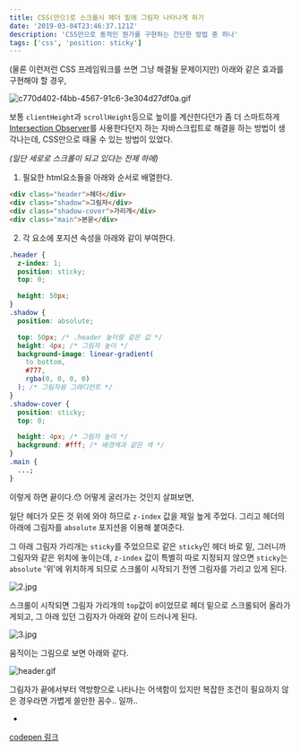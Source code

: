 ```yaml
---
title: CSS(만으)로 스크롤시 헤더 밑에 그림자 나타나게 하기
date: '2019-03-04T23:46:37.121Z'
description: 'CSS만으로 동적인 뭔가를 구현하는 간단한 방법 중 하나'
tags: ['css', 'position: sticky']
---
```


(물론 이런저런 CSS 프레임워크를 쓰면 그냥 해결될 문제이지만) 아래와 같은 효과를 구현해야 할 경우,

![c770d402-f4bb-4567-91c6-3e304d27df0a.gif](https://images.velog.io/post-images/sxhx/6015c520-3dc2-11e9-8c52-db8d9435c744/c770d402-f4bb-4567-91c6-3e304d27df0a.gif)

보통 `clientHeight`과 `scrollHeight`등으로 높이를 계산한다던가 좀 더 스마트하게 [Intersection Observer](https://developer.mozilla.org/en-US/docs/Web/API/Intersection_Observer_API#A_simple_example)를 사용한다던지 하는 자바스크립트로 해결을 하는 방법이 생각나는데, CSS만으로 때울 수 있는 방법이 있었다.

_(일단 세로로 스크롤이 되고 있다는 전제 하에)_

1. 필요한 html요소들을 아래와 순서로 배열한다.

```html
<div class="header">헤더</div>
<div class="shadow">그림자</div>
<div class="shadow-cover">가리개</div>
<div class="main">본문</div>
```

2. 각 요소에 포지션 속성을 아래와 같이 부여한다.

```css
.header {
  z-index: 1;
  position: sticky;
  top: 0;

  height: 50px;
}
.shadow {
  position: absolute;

  top: 50px; /* .header 높이랑 같은 값 */
  height: 4px; /* 그림자 높이 */
  background-image: linear-gradient(
    to bottom,
    #777,
    rgba(0, 0, 0, 0)
  ); /* 그림자용 그래디언트 */
}
.shadow-cover {
  position: sticky;
  top: 0;

  height: 4px; /* 그림자 높이 */
  background: #fff; /* 배경색과 같은 색 */
}
.main {
  ...;
}
```

이렇게 하면 끝이다.😯 어떻게 굴러가는 것인지 살펴보면,

일단 헤더가 모든 것 위에 와야 하므로 `z-index` 값을 제일 높게 주었다. 그리고 헤더의 아래에 그림자를 `absolute` 포지션을 이용해 붙여준다.

그 아래 그림자 가리개는 `sticky`를 주었으므로 같은 `sticky`인 헤더 바로 밑, 그러니까 그림자와 같은 위치에 놓이는데, `z-index` 값이 특별히 따로 지정되지 않으면 `sticky`는 `absolute` '위'에 위치하게 되므로 스크롤이 시작되기 전엔 그림자를 가리고 있게 된다.

![2.jpg](https://images.velog.io/post-images/sxhx/8958f3a0-3dd4-11e9-9d6c-bf6354f57566/2.jpg)

스크롤이 시작되면 그림자 가리개의 `top`값이 `0`이었므로 헤더 밑으로 스크롤되어 올라가게되고, 그 아래 있던 그림자가 아래와 같이 드러나게 된다.

![3.jpg](https://images.velog.io/post-images/sxhx/acd608e0-3dd4-11e9-8503-2572238e9a09/3.jpg)

움직이는 그림으로 보면 아래와 같다.

![header.gif](https://images.velog.io/post-images/sxhx/b9b050f0-3dd1-11e9-9d6c-bf6354f57566/header.gif)

그림자가 끝에서부터 역방향으로 나타나는 어색함이 있지만 복잡한 조건이 필요하지 않은 경우라면 가볍게 쓸만한 꼼수.. 일까..

+
[codepen 링크](https://codepen.io/sxhyxnchxng/pen/Mxydmq?editors=1100)
